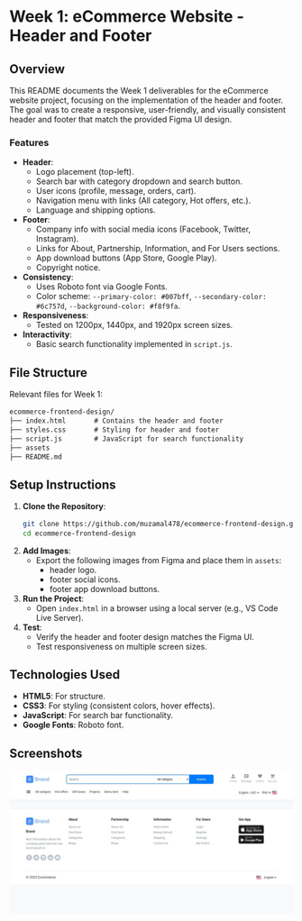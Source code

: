 # Week 1: eCommerce Website - Header and Footer

## Overview
This README documents the Week 1 deliverables for the eCommerce website project, focusing on the implementation of the header and footer. The goal was to create a responsive, user-friendly, and visually consistent header and footer that match the provided Figma UI design.

### Features
- **Header**:
  - Logo placement (top-left).
  - Search bar with category dropdown and search button.
  - User icons (profile, message, orders, cart).
  - Navigation menu with links (All category, Hot offers, etc.).
  - Language and shipping options.
- **Footer**:
  - Company info with social media icons (Facebook, Twitter, Instagram).
  - Links for About, Partnership, Information, and For Users sections.
  - App download buttons (App Store, Google Play).
  - Copyright notice.
- **Consistency**:
  - Uses Roboto font via Google Fonts.
  - Color scheme: `--primary-color: #007bff`, `--secondary-color: #6c757d`, `--background-color: #f8f9fa`.
- **Responsiveness**:
  - Tested on 1200px, 1440px, and 1920px screen sizes.
- **Interactivity**:
  - Basic search functionality implemented in `script.js`.

## File Structure
Relevant files for Week 1:
```
ecommerce-frontend-design/
├── index.html       # Contains the header and footer
├── styles.css       # Styling for header and footer
├── script.js        # JavaScript for search functionality
├── assets
├── README.md

```

## Setup Instructions
1. **Clone the Repository**:
   ```bash
   git clone https://github.com/muzamal478/ecommerce-frontend-design.git
   cd ecommerce-frontend-design
   ```
2. **Add Images**:
   - Export the following images from Figma and place them in `assets`:
     - header logo.
     - footer social icons.
     - footer app download buttons.
3. **Run the Project**:
   - Open `index.html` in a browser using a local server (e.g., VS Code Live Server).
4. **Test**:
   - Verify the header and footer design matches the Figma UI.
   - Test responsiveness on multiple screen sizes.

## Technologies Used
- **HTML5**: For structure.
- **CSS3**: For styling (consistent colors, hover effects).
- **JavaScript**: For search bar functionality.
- **Google Fonts**: Roboto font.

## Screenshots
![](assets/week-1-screenshot.jpeg)